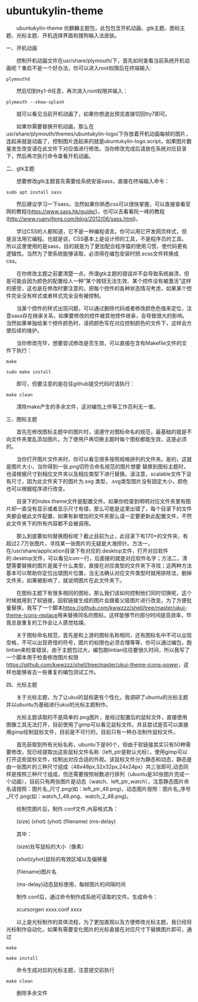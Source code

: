 # ubuntukylin-theme

　　ubuntukylin-theme 优麒麟主题包，此包包含开机动画、gtk主题、图标主题、光标主题、开机选择界面和搜狗输入法皮肤。

一、开机动画

　　控制开机动画文件在usr/share/plymouth/下，首先如何查看当前系统开机动画呢？重启不是一个好办法，你可以进入root权限后在终端输入:

	plymouthd

　　然后切到tty1-6任意，再次进入root权限并输入：

	plymouth --show-splash

　　就可以看见当前开机动画了，如果你想退出预览直接切回tty7即可。

　　如果你需要替换开机动画，那么在usr/share/plymouth/themes/ubuntukylin-logo/下存放着开机动画每帧的图片，连起来就是动画了，控制图片连起来的就是ubuntukylin-logo.script，如果图片数量发生改变请在此文件下对应值进行修改。当你修改完成后请放在系统对应目录下，然后再次执行命令查看开机动画。

二、gtk主题

　　想要修改gtk主题首先需要给系统安装sass，直接在终端输入命令：

	sudo apt install sass

　　然后建议学习一下sass，当然如果你熟悉css可以很快掌握，可以直接查看官网的教程(https://www.sass.hk/guide/)，也可以去看看阮一峰的教程(http://www.ruanyifeng.com/blog/2012/06/sass.html)。

　　学过CSS的人都知道，它不是一种编程语言。你可以用它开发网页样式，但是没法用它编程。也就是说，CSS基本上是设计师的工具，不是程序员的工具。所以这里使用的是sass，目的就是为了更加配合程序猿的使用习惯，使代码更有逻辑性。当然为了使系统能够读取，必须得在编包安装时把.scss文件转换成css。

　　在你修改主题之前要清楚一点，所谓gtk主题的错误并不会导致系统崩溃，但是可能会因为颜色的配置给人一种“某个按钮无法生效、某个控件没有被激活”这样的感受，这也是在修改时要注意的，把每个控件的各种状态情况考虑，如果某个控件完全没有样式或者样式完全没有被控制。

　　当某个控件的样式出现问题，可以通过删除代码或者修改颜色色值来定位，注意sass存在继承关系，如果要修改的控件被其他控件继承，会导致很大的影响。当然如果单独给某个控件颜色时，请把颜色写在对应控制颜色的文件下，这样会方便后续的维护。

　　当你修改完毕，想要尝试修改是否生效，可以直接在含有Makefile文件的文件下执行：

	make

	sudo make install

　　即可，但要注意的是在往github提交代码时请执行：

	make clean

　　清除make产生的多余文件，这对编包上传等工作百利无一害。


三、图标主题

　　首先在修改图标主题中的图片时，请遵守对图标命名的规范，最基础的就是不向文件夹里乱添加图片。为了使用户再切换主题时每个图标都能生效，这是必须的。

　　当你打开图片文件夹时，你可以看见很多按照规格排列的文件夹。是的，这就是图片大小，当你得到一张.png切符合命名规范的图片想要
替换到图标主题时，也请根据尺寸到相应文件夹以及相应类型下进行替换。请注意，scalable文件下没有尺寸，因为此文件夹下的图片为.svg
类型，.svg类型图片没有固定大小，颜色也可以根据程序进行改变。

　　目录下的index.theme文件是配置文件。如果你检查到明明对应文件夹里有图片却一直没有显示或者显示尺寸有错，那么可能是这里出错了，每个目录下的文件夹都会被此文件配置，如果有新增加的文件夹那么请一定要更新此配置文件，不然此文件夹下的所有内容都不会被调用。

　　那么到底要如何替换图标呢？截止目前为止，此目录下有170+的文件夹，有超过2.7万张图片，寻找某一张图片的无疑是大海捞针。方法一，在/usr/share/application目录下有对应的.desktop文件，打开对应软件的.desktop文件，可以看见Icon一行，后面接的就是对应软件名字；方法二，清楚需要替换的图片是属于什么类型，直接在对应类型的文件夹下寻找；这两种方法基本可以帮助你定位出错图片位置，当无法确认对应文件类型时就用排除法，删掉文件夹，如果被影响了，就说明图片在此文件夹下。

　　在图标主题下有很多相同的图标，那么我们该如何控制他们同时切换呢，这个时候就用到了软链接，因软链接生成的图片会跟着父级图片进行改变。为了方便批量替换，我写了一个脚本<https://github.com/kwwzzz/shell/tree/master/ukui-theme-icons-replace>用来替换同名的图标，这样能够节约部分时间提高效率，毕竟总是重复的工作会让人感觉枯燥。

　　关于图标命名规范，首先是和上游的图标名称相同，还有图标名中不可以出现空格，不可以出现奇怪的符号，图片的权限也必须合理等等，你可以通过编包，跑lintian来检查错误，由于主题包过大，编包跑lintian往往要很久时间，所以我写了一个脚本用于检查修改图片权限<https://github.com/kwwzzz/shell/tree/master/ukui-theme-icons-power>，这样也能够省去一些重复的编包测试工作。

四、光标主题

　　关于光标主题，为了让ukui的鼠标更有个性化，我调研了ubuntu的光标主题并以ubuntu为基础进行ukui的光标主题制作。

　　光标主题读取的不是简单的.png图片，是经过配置后的鼠标文件，直接使用图像工具无法打开，目前使用了gimp可以看见鼠标文件。并且尝试是否可以直接用gimp绘制鼠标文件，目前是不可行的，目前只有一种办法制作鼠标文件。

　　首先获取到所有光标名称，ubuntu下是90个，但由于软链接其实只有50种需要修改，现已经提取出这些鼠标文件名称（left_ptr是默认光标），使用gimp可以打开这些鼠标文件，绘制出对应合适的外观。该鼠标文件分为静态和动态，静态是由一张图片的三种尺寸组成（48x48px,32x32px,24x24px）共三张即可,动态同样是按照三种尺寸组成，但还需要按照帧数进行排列（ubuntu是30张图片完成一个动画），目前只有两张图片是动态（watch、left_ptr_watch），注意静态图片命名请按照：图片名_尺寸.png(如：left_ptr_48.png)，动态图片按照：图片名_序号_尺寸.png(如：watch_1_48.png、watch_2_48.png)。

　　绘制完图片后，制作.conf文件,內容格式為：

　　(size) (xhot) (yhot) (filename) (ms-delay)

　　其中：

　　(size)处写鼠标的大小（像素）

　　(xhot)(yhot)鼠标的有效区域以及偏移量

　　(filename)图片名

　　(ms-delay)动态鼠标使用，每帧图片的间隔时间

　　制作.conf后，通过命令制作成系统可读取的文件。生成命令：

　　xcursorgen xxxx.conf xxxx

　　以上是光标制作的具体流程，为了更加直观以及方便修改光标主题，我已经将光标制作自动化，如果有需要变化图片的光标直接在对应尺寸下替换图片即可，通过

	make

	make install

　　命令生成对应的光标主题，注意提交前执行

	make clean

　　删除多余文件

